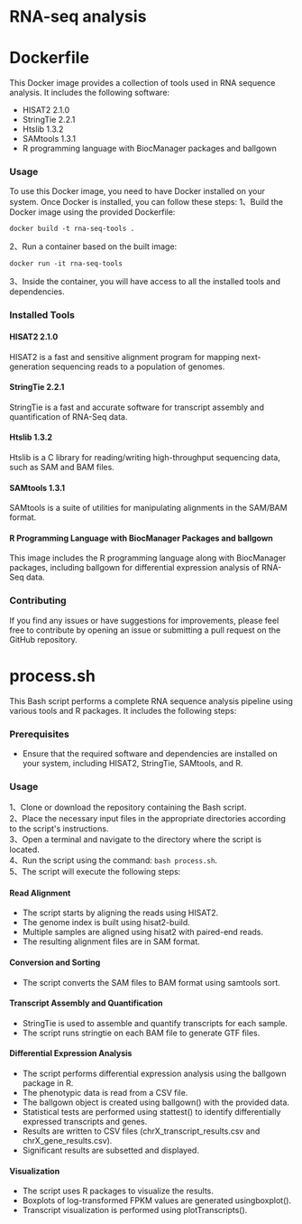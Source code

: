 # RNA-seq analysis
# Dockerfile
This Docker image provides a collection of tools used in RNA sequence analysis. It includes the following software:
- HISAT2 2.1.0
- StringTie 2.2.1
- Htslib 1.3.2
- SAMtools 1.3.1
- R programming language with BiocManager packages and ballgown
### Usage
To use this Docker image, you need to have Docker installed on your system. Once Docker is installed, you can follow these steps:
1、Build the Docker image using the provided Dockerfile:
```
docker build -t rna-seq-tools .
```
2、Run a container based on the built image:
```
docker run -it rna-seq-tools
```
3、Inside the container, you will have access to all the installed tools and dependencies.
### Installed Tools
#### HISAT2 2.1.0
HISAT2 is a fast and sensitive alignment program for mapping next-generation sequencing reads to a population of genomes.
#### StringTie 2.2.1
StringTie is a fast and accurate software for transcript assembly and quantification of RNA-Seq data.
#### Htslib 1.3.2
Htslib is a C library for reading/writing high-throughput sequencing data, such as SAM and BAM files.
#### SAMtools 1.3.1
SAMtools is a suite of utilities for manipulating alignments in the SAM/BAM format.
#### R Programming Language with BiocManager Packages and ballgown
This image includes the R programming language along with BiocManager packages, including ballgown for differential expression analysis of RNA-Seq data.
### Contributing
If you find any issues or have suggestions for improvements, please feel free to contribute by opening an issue or submitting a pull request on the GitHub repository.



# process.sh
This Bash script performs a complete RNA sequence analysis pipeline using various tools and R packages. It includes the following steps:
### Prerequisites
- Ensure that the required software and dependencies are installed on your system, including HISAT2, StringTie, SAMtools, and R.
### Usage
1、Clone or download the repository containing the Bash script.  
2、Place the necessary input files in the appropriate directories according to the script's instructions.  
3、Open a terminal and navigate to the directory where the script is located.  
4、Run the script using the command: ​```bash process.sh​```.  
5、The script will execute the following steps:
#### Read Alignment
- The script starts by aligning the reads using HISAT2.
- The genome index is built using ​hisat2-build​.
- Multiple samples are aligned using ​hisat2​ with paired-end reads.
- The resulting alignment files are in SAM format.
#### Conversion and Sorting
- The script converts the SAM files to BAM format using ​samtools sort​.
#### Transcript Assembly and Quantification
- StringTie is used to assemble and quantify transcripts for each sample.
- The script runs ​stringtie​ on each BAM file to generate GTF files.
#### Differential Expression Analysis
- The script performs differential expression analysis using the ballgown package in R.
- The phenotypic data is read from a CSV file.
- The ballgown object is created using ​ballgown()​ with the provided data.
- Statistical tests are performed using ​stattest()​ to identify differentially expressed transcripts and genes.
- Results are written to CSV files (​chrX_transcript_results.csv​ and ​chrX_gene_results.csv​).
- Significant results are subsetted and displayed.
#### Visualization
- The script uses R packages to visualize the results.
- Boxplots of log-transformed FPKM values are generated using ​boxplot()​.
- Transcript visualization is performed using ​plotTranscripts()​.
